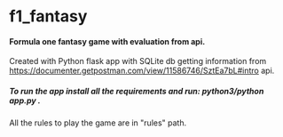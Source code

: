 # f1_fantasy
#### Formula one fantasy game with evaluation from api.
Created with Python flask app with SQLite db getting information from https://documenter.getpostman.com/view/11586746/SztEa7bL#intro api.

##### To run the app install all the requirements and run: python3/python app.py .
All the rules to play the game are in "rules" path.




